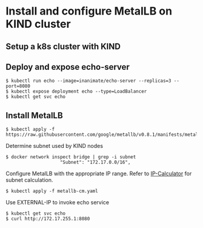 # Install and configure MetalLB on KIND cluster
## Setup a k8s cluster with KIND

## Deploy and expose echo-server
```
$ kubectl run echo --image=inanimate/echo-server --replicas=3 --port=8080
$ kubectl expose deployment echo --type=LoadBalancer
$ kubectl get svc echo
```
## Install MetalLB
```
$ kubectl apply -f https://raw.githubusercontent.com/google/metallb/v0.8.1/manifests/metallb.yaml
```
Determine subnet used by KIND nodes
```
$ docker network inspect bridge | grep -i subnet
                    "Subnet": "172.17.0.0/16",
```
Configure MetalLB with the appropriate IP range. Refer to [IP-Calculator](http://jodies.de/ipcalc?host=172.17.0.0&mask1=16&mask2=) for subnet calculation.
```
$ kubectl apply -f metallb-cm.yaml
```
Use EXTERNAL-IP to invoke echo service 

```
$ kubectl get svc echo
$ curl http://172.17.255.1:8080
```
